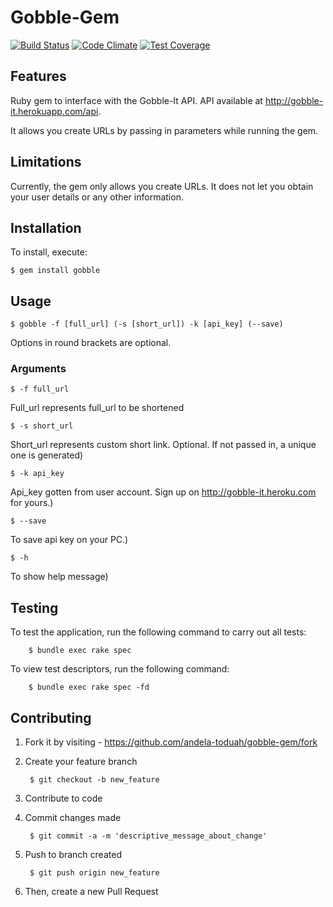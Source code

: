 # Gobble-Gem
[![Build Status](https://semaphoreci.com/api/v1/projects/e874fda5-8ac6-4d99-9bf8-f29c6552a564/615920/badge.svg)](https://semaphoreci.com/tobi-oduah/gobble-gem) [![Code Climate](https://codeclimate.com/github/andela-toduah/gobble-gem/badges/gpa.svg)](https://codeclimate.com/github/andela-toduah/gobble-gem) [![Test Coverage](https://codeclimate.com/github/andela-toduah/gobble-gem/badges/coverage.svg)](https://codeclimate.com/github/andela-toduah/gobble-gem/coverage)

## Features
Ruby gem to interface with the Gobble-It API. API available at http://gobble-it.herokuapp.com/api.

It allows you create URLs by passing in parameters while running the gem.

## Limitations
Currently, the gem only allows you create URLs. It does not let you obtain your user details or any other information.

## Installation

To install, execute:

    $ gem install gobble

## Usage

    $ gobble -f [full_url] (-s [short_url]) -k [api_key] (--save)
    
Options in round brackets are optional.

### Arguments

    $ -f full_url 

Full_url represents full_url to be shortened

    $ -s short_url 
    
Short_url represents custom short link. Optional. If not passed in, a unique one is generated)

    $ -k api_key  		
    
Api_key gotten from user account. Sign up on http://gobble-it.heroku.com for yours.)

    $ --save	   

To save api key on your PC.)

    $ -h

To show help message)
    
## Testing

To test the application, run the following command to carry out all tests:

        $ bundle exec rake spec

To view test descriptors, run the following command:

        $ bundle exec rake spec -fd

## Contributing

1. Fork it by visiting - https://github.com/andela-toduah/gobble-gem/fork

2. Create your feature branch

        $ git checkout -b new_feature
    
3. Contribute to code

4. Commit changes made

        $ git commit -a -m 'descriptive_message_about_change'
    
5. Push to branch created

        $ git push origin new_feature
    
6. Then, create a new Pull Request

